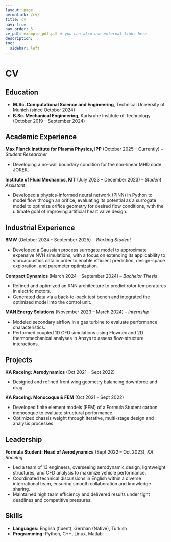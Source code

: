 ```yaml
---
layout: page
permalink: /cv/
title: cv
nav: true
nav_order: 5
cv_pdf: example_pdf.pdf # you can also use external links here
description:
toc:
  sidebar: left
---
```



# CV

## Education
- **M.Sc. Computational Science and Engineering**, Technical University of Munich (since October 2024)
- **B.Sc. Mechanical Engineering**, Karlsruhe Institute of Technology (October 2019 – September 2024)

## Academic Experience
**Max Planck Institute for Plasma Physics, IPP** (October 2025 – Currently) – *Student Researcher*
- Developing a no-wall boundary condition for the non-linear MHD code JOREK.

**Institute of Fluid Mechanics, KIT** (July 2023 – December 2023) – *Student Assistant*
- Developed a physics-informed neural network (PINN) in Python to model flow through an orifice, evaluating its potential as a surrogate model to optimize orifice geometry for desired flow conditions, with the ultimate goal of improving artificial heart valve design.

## Industrial Experience
**BMW** (October 2024 - September 2025) – *Working Student*
- Developed a Gaussian process surrogate model to approximate expensive NVH simulations, with a focus on extending its applicability to vibroacoustics data in order to enable efficient prediction, design-space exploration, and parameter optimization.

**Compact Dynamics** (March 2024 – September 2024) – *Bachelor Thesis*
- Refined and optimized an RNN architecture to predict rotor temperatures in electric motors.
- Generated data via a back-to-back test bench and integrated the optimized model into the control unit.

**MAN Energy Solutions** (November 2023 – March 2024) – *Internship*
- Modeled secondary airflow in a gas turbine to evaluate performance characteristics.
- Performed coupled 1D CFD simulations using Flownex and 2D thermomechanical analyses in Ansys to assess flow-structure interactions.

## Projects
**KA RaceIng: Aerodynamics** (Oct 2021 – Sept 2022)
- Designed and refined front wing geometry balancing downforce and drag.

**KA RaceIng: Monocoque & FEM** (Oct 2021 – Sept 2022)
- Developed finite element models (FEM) of a Formula Student carbon monocoque to evaluate structural performance.
- Optimized chassis weight through iterative, multi-stage design and analysis processes.

## Leadership
**Formula Student: Head of Aerodynamics** (Sept 2022 – Oct 2023), *KA RaceIng*
- Led a team of 13 engineers, overseeing aerodynamic design, lightweight structures, and CFD analysis to maximize vehicle performance.
- Coordinated technical discussions in English within a diverse international team, ensuring smooth collaboration and knowledge sharing.
- Maintained high team efficiency and delivered results under tight deadlines and competitive pressures.

## Skills
- **Languages:** English (fluent), German (Native), Turkish
- **Programming:** Python, C++, Linux, Matlab